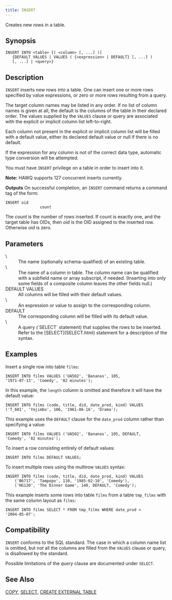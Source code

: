 ```yaml
---
title: INSERT
---
```


<!--
Licensed to the Apache Software Foundation (ASF) under one
or more contributor license agreements.  See the NOTICE file
distributed with this work for additional information
regarding copyright ownership.  The ASF licenses this file
to you under the Apache License, Version 2.0 (the
"License"); you may not use this file except in compliance
with the License.  You may obtain a copy of the License at

  http://www.apache.org/licenses/LICENSE-2.0

Unless required by applicable law or agreed to in writing,
software distributed under the License is distributed on an
"AS IS" BASIS, WITHOUT WARRANTIES OR CONDITIONS OF ANY
KIND, either express or implied.  See the License for the
specific language governing permissions and limitations
under the License.
-->

Creates new rows in a table.

## Synopsis<a id="topic1__section2"></a>

``` pre
INSERT INTO <table> [( <column> [, ...] )]
   {DEFAULT VALUES | VALUES ( {<expression> | DEFAULT} [, ...] ) 
   [, ...] | <query>}
```

## Description<a id="topic1__section3"></a>

`INSERT` inserts new rows into a table. One can insert one or more rows specified by value expressions, or zero or more rows resulting from a query.

The target column names may be listed in any order. If no list of column names is given at all, the default is the columns of the table in their declared order. The values supplied by the `VALUES` clause or query are associated with the explicit or implicit column list left-to-right.

Each column not present in the explicit or implicit column list will be filled with a default value, either its declared default value or null if there is no default.

If the expression for any column is not of the correct data type, automatic type conversion will be attempted.

You must have `INSERT` privilege on a table in order to insert into it.

**Note:** HAWQ supports 127 concurrent inserts currently.

**Outputs**
On successful completion, an `INSERT` command returns a command tag of the form:

``` pre
INSERT oid
               count           
```

The *count* is the number of rows inserted. If count is exactly one, and the target table has OIDs, then *oid* is the OID assigned to the inserted row. Otherwise *oid* is zero.

## Parameters<a id="topic1__section5"></a>

<dt> \<table\>   </dt>
<dd>The name (optionally schema-qualified) of an existing table.</dd>

<dt> \<column\>   </dt>
<dd>The name of a column in table. The column name can be qualified with a subfield name or array subscript, if needed. (Inserting into only some fields of a composite column leaves the other fields null.)</dd>

<dt>DEFAULT VALUES  </dt>
<dd>All columns will be filled with their default values.</dd>

<dt> \<expression\>   </dt>
<dd>An expression or value to assign to the corresponding column.</dd>

<dt>DEFAULT  </dt>
<dd>The corresponding column will be filled with its default value.</dd>

<dt> \<query\>   </dt>
<dd>A query (`SELECT` statement) that supplies the rows to be inserted. Refer to the [SELECT](SELECT.html) statement for a description of the syntax.</dd>

## Examples<a id="topic1__section7"></a>

Insert a single row into table `films`:

``` pre
INSERT INTO films VALUES ('UA502', 'Bananas', 105, 
'1971-07-13', 'Comedy', '82 minutes');
```

In this example, the `length` column is omitted and therefore it will have the default value:

``` pre
INSERT INTO films (code, title, did, date_prod, kind) VALUES 
('T_601', 'Yojimbo', 106, '1961-06-16', 'Drama');
```

This example uses the `DEFAULT` clause for the `date_prod` column rather than specifying a value:

``` pre
INSERT INTO films VALUES ('UA502', 'Bananas', 105, DEFAULT, 
'Comedy', '82 minutes');
```

To insert a row consisting entirely of default values:

``` pre
INSERT INTO films DEFAULT VALUES;
```

To insert multiple rows using the multirow `VALUES` syntax:

``` pre
INSERT INTO films (code, title, did, date_prod, kind) VALUES
    ('B6717', 'Tampopo', 110, '1985-02-10', 'Comedy'),
    ('HG120', 'The Dinner Game', 140, DEFAULT, 'Comedy');
```

This example inserts some rows into table `films` from a table `tmp_films` with the same column layout as `films`:

``` pre
INSERT INTO films SELECT * FROM tmp_films WHERE date_prod < 
'2004-05-07';
```

## Compatibility<a id="topic1__section8"></a>

`INSERT` conforms to the SQL standard. The case in which a column name list is omitted, but not all the columns are filled from the `VALUES` clause or query, is disallowed by the standard.

Possible limitations of the *query* clause are documented under `SELECT`.

## See Also<a id="topic1__section9"></a>

[COPY](COPY.html), [SELECT](SELECT.html), [CREATE EXTERNAL TABLE](CREATE-EXTERNAL-TABLE.html)
